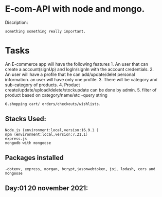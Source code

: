 # E-com-API with node and mongo.

Discription: 

    something something really important.

# Tasks

  An E-commerce app will have the following features
    1. An user that can create a account(signUp) and logIn/signIn with the account credentials.
    2. An user will have a profile that he can add/update/delet personal information. an user will have only one profile.
    3. There will be category and sub-category of products.
    4. Product create/update/upload/delete/stockupdate can be done by admin.
    5. filter of product based on category/name/etc
        -query string
    
    6.shopping cart/ orders/checkouts/wishlists.

## Stacks Used:
    Node.js (environment:local,version:16.9.1 )
    npm (environment:local,version:7.21.1)
    express.js
    mongodb with mongoose

## Packages installed

    -dotenv, express, morgan, bcrypt,jasonwebtoken, joi, lodash, cors and mongoose
 

## Day:01 20 november 2021:

